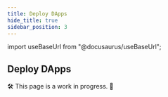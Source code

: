 ```yaml
---
title: Deploy DApps
hide_title: true
sidebar_position: 3
---
```


import useBaseUrl from "@docusaurus/useBaseUrl";

## Deploy DApps

🛠 This page is a work in progress. 🚧
